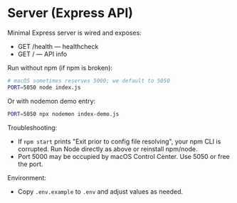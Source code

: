 # Server (Express API)

Minimal Express server is wired and exposes:
- GET /health — healthcheck
- GET / — API info

Run without npm (if npm is broken):

```bash
# macOS sometimes reserves 5000; we default to 5050
PORT=5050 node index.js
```

Or with nodemon demo entry:

```bash
PORT=5050 npx nodemon index-demo.js
```

Troubleshooting:
- If `npm start` prints "Exit prior to config file resolving", your npm CLI is corrupted. Run Node directly as above or reinstall npm/node.
- Port 5000 may be occupied by macOS Control Center. Use 5050 or free the port.

Environment:
- Copy `.env.example` to `.env` and adjust values as needed.

